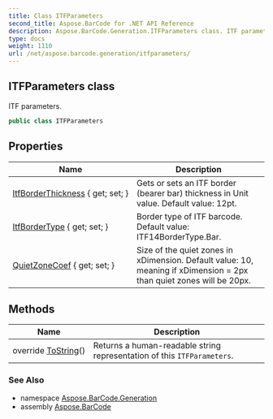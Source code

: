 ```yaml
---
title: Class ITFParameters
second_title: Aspose.BarCode for .NET API Reference
description: Aspose.BarCode.Generation.ITFParameters class. ITF parameters
type: docs
weight: 1110
url: /net/aspose.barcode.generation/itfparameters/
---
```

## ITFParameters class

ITF parameters.

```csharp
public class ITFParameters
```

## Properties

| Name | Description |
| --- | --- |
| [ItfBorderThickness](../../aspose.barcode.generation/itfparameters/itfborderthickness/) { get; set; } | Gets or sets an ITF border (bearer bar) thickness in Unit value. Default value: 12pt. |
| [ItfBorderType](../../aspose.barcode.generation/itfparameters/itfbordertype/) { get; set; } | Border type of ITF barcode. Default value: ITF14BorderType.Bar. |
| [QuietZoneCoef](../../aspose.barcode.generation/itfparameters/quietzonecoef/) { get; set; } | Size of the quiet zones in xDimension. Default value: 10, meaning if xDimension = 2px than quiet zones will be 20px. |

## Methods

| Name | Description |
| --- | --- |
| override [ToString](../../aspose.barcode.generation/itfparameters/tostring/)() | Returns a human-readable string representation of this `ITFParameters`. |

### See Also

* namespace [Aspose.BarCode.Generation](../../aspose.barcode.generation/)
* assembly [Aspose.BarCode](../../)


